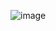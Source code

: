 ![image](https://user-images.githubusercontent.com/82278285/219649754-24f6abb2-ebf3-44b6-858f-ee537af540a4.png)
